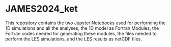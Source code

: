 # JAMES2024_ket

This repository contains the two Jupyter Notebooks used for performing the 1D simulations and all the analyses, the 1D model as Fortran Modules, the Fortran codes needed for generating these modules, the files needed to perform the LES simulations, and the LES results as netCDF files.
